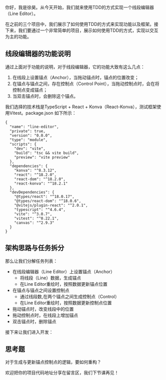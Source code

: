你好，我是徐昊。从今天开始，我们就来使用TDD的方式实现一个线段编辑器（Line Editor）。

在之前的三个项目中，我们展示了如何使用TDD的方式来实现功能以及框架。接下来，我们要通过一个非常简单的项目，展示如何使用TDD的方式，实现以交互为主的功能。

## 线段编辑器的功能说明

通过上面对于功能的说明，对于线段编辑器，它的功能大致有这么几点：

1. 在线段上设置锚点（Anchor），当拖动锚点时，锚点的位置改变；
2. 在锚点与锚点之间，存在控制点（Control Point），当拖动控制点时，会在将控制点变成锚点；
3. 当双击锚点时，会删除这个锚点。

我们选择的技术栈是TypeScript + React + Konva（React-Konva），测试框架使用Vitest。package.json 如下所示：

```plain
{
  "name": "line-editor",
  "private": true,
  "version": "0.0.0",
  "type": "module",
  "scripts": {
    "dev": "vite",
    "build": "tsc && vite build",
    "preview": "vite preview"
  },
  "dependencies": {
    "konva": "^8.3.12",
    "react": "^18.2.0",
    "react-dom": "^18.2.0",
    "react-konva": "^18.2.1"
  },
  "devDependencies": {
    "@types/react": "^18.0.17",
    "@types/react-dom": "^18.0.6",
    "@vitejs/plugin-react": "^2.0.1",
    "typescript": "^4.6.4",
    "vite": "^3.0.7",
    "vitest": "^0.22.1",
    "canvas": "^2.9.3"
  }
}

```

## 架构思路与任务拆分

那么让我们分解任务列表：

- 在线段编辑器（Line Editor）上设置锚点（Anchor）
  - 将线段（Line）数据，生成锚点
  - 在Line Editor重绘时，按照数据更新锚点位置
- 在锚点与锚点之间设置控制点
  - 通过线段数,在两个锚点之间生成控制点（Control）
  - 在Line Editor重绘时，按照数据更新控制点位置
- 拖动锚点时，改变线段中的位置
- 拖动控制点时，在线段上增加锚点
- 双击锚点时，删除锚点

接下来让我们进入开发：

## 思考题

对于生成与更新锚点控制点的逻辑，要如何重构？

欢迎把你的项目代码地址分享在留言区，我们下节课再见！